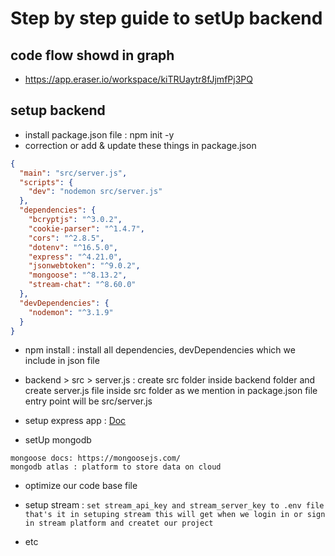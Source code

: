 # Step by step guide to setUp backend  

## code flow showd in graph

- https://app.eraser.io/workspace/kiTRUaytr8fJjmfPj3PQ

## setup backend

- install package.json file : npm init -y
- correction or add & update these things in package.json

```json
{
  "main": "src/server.js",
  "scripts": {
    "dev": "nodemon src/server.js"
  },
  "dependencies": {
    "bcryptjs": "^3.0.2",
    "cookie-parser": "^1.4.7",
    "cors": "^2.8.5",
    "dotenv": "^16.5.0",
    "express": "^4.21.0",
    "jsonwebtoken": "^9.0.2",
    "mongoose": "^8.13.2",
    "stream-chat": "^8.60.0"
  },
  "devDependencies": {
    "nodemon": "^3.1.9"
  }
}
```

- npm install : install all dependencies, devDependencies which we include in json file
- backend > src > server.js : create src folder inside backend folder and create server.js file inside src folder as we mention in package.json file entry point will be src/server.js

- setup express app :
  [Doc](https://expressjs.com/)

- setUp mongodb

```
mongoose docs: https://mongoosejs.com/
mongodb atlas : platform to store data on cloud
```

- optimize our code base file
- setup stream : `set stream_api_key and stream_server_key to .env file that's it in setuping stream this will get when we login in or sign in stream platform and createt our project`

- etc
